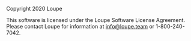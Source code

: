 Copyright 2020 Loupe

This software is licensed under the Loupe Software License Agreement.
Please contact Loupe for information at info@loupe.team or 1-800-240-7042.
